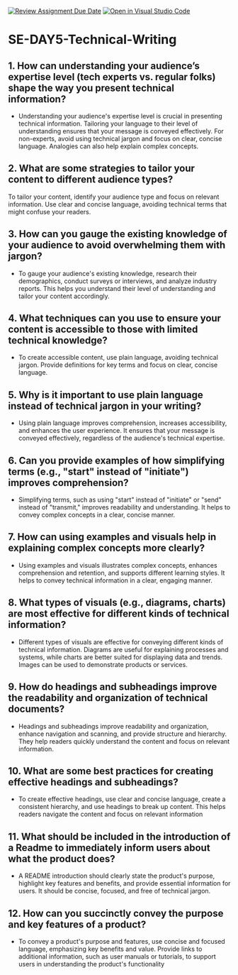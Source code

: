 [![Review Assignment Due Date](https://classroom.github.com/assets/deadline-readme-button-22041afd0340ce965d47ae6ef1cefeee28c7c493a6346c4f15d667ab976d596c.svg)](https://classroom.github.com/a/zsAR-pyY)
[![Open in Visual Studio Code](https://classroom.github.com/assets/open-in-vscode-2e0aaae1b6195c2367325f4f02e2d04e9abb55f0b24a779b69b11b9e10269abc.svg)](https://classroom.github.com/online_ide?assignment_repo_id=18439464&assignment_repo_type=AssignmentRepo)
# SE-DAY5-Technical-Writing
## 1. How can understanding your audience’s expertise level (tech experts vs. regular folks) shape the way you present technical information?
- Understanding your audience's expertise level is crucial in presenting technical information. Tailoring your language to their level of understanding ensures that your message is conveyed effectively. For non-experts, avoid using technical jargon and focus on clear, concise language. Analogies can also help explain complex concepts.

## 2. What are some strategies to tailor your content to different audience types?
To tailor your content, identify your audience type and focus on relevant information. Use clear and concise language, avoiding technical terms that might confuse your readers.

## 3. How can you gauge the existing knowledge of your audience to avoid overwhelming them with jargon?
- To gauge your audience's existing knowledge, research their demographics, conduct surveys or interviews, and analyze industry reports. This helps you understand their level of understanding and tailor your content accordingly.

## 4. What techniques can you use to ensure your content is accessible to those with limited technical knowledge?
- To create accessible content, use plain language, avoiding technical jargon. Provide definitions for key terms and focus on clear, concise language.


## 5. Why is it important to use plain language instead of technical jargon in your writing?
- Using plain language improves comprehension, increases accessibility, and enhances the user experience. It ensures that your message is conveyed effectively, regardless of the audience's technical expertise.

## 6. Can you provide examples of how simplifying terms (e.g., "start" instead of "initiate") improves comprehension?
- Simplifying terms, such as using "start" instead of "initiate" or "send" instead of "transmit," improves readability and understanding. It helps to convey complex concepts in a clear, concise manner.

## 7. How can using examples and visuals help in explaining complex concepts more clearly?
- Using examples and visuals illustrates complex concepts, enhances comprehension and retention, and supports different learning styles. It helps to convey technical information in a clear, engaging manner.
  
## 8. What types of visuals (e.g., diagrams, charts) are most effective for different kinds of technical information?
- Different types of visuals are effective for conveying different kinds of technical information. Diagrams are useful for explaining processes and systems, while charts are better suited for displaying data and trends. Images can be used to demonstrate products or services.
  
## 9. How do headings and subheadings improve the readability and organization of technical documents?
- Headings and subheadings improve readability and organization, enhance navigation and scanning, and provide structure and hierarchy. They help readers quickly understand the content and focus on relevant information.
  
## 10. What are some best practices for creating effective headings and subheadings?
- To create effective headings, use clear and concise language, create a consistent hierarchy, and use headings to break up content. This helps readers navigate the content and focus on relevant information
  
## 11. What should be included in the introduction of a Readme to immediately inform users about what the product does?
- A README introduction should clearly state the product's purpose, highlight key features and benefits, and provide essential information for users. It should be concise, focused, and free of technical jargon.
  
## 12. How can you succinctly convey the purpose and key features of a product?
- To convey a product's purpose and features, use concise and focused language, emphasizing key benefits and value. Provide links to additional information, such as user manuals or tutorials, to support users in understanding the product's functionality
